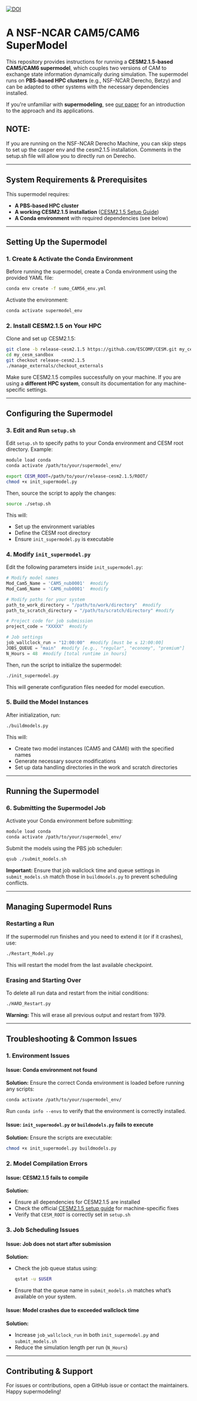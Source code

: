 [![DOI](https://zenodo.org/badge/699459300.svg)](https://zenodo.org/doi/10.5281/zenodo.12577788)


# A NSF-NCAR CAM5/CAM6 SuperModel  

This repository provides instructions for running a **CESM2.1.5-based CAM5/CAM6 supermodel**, which couples two versions of CAM to exchange state information dynamically during simulation. The supermodel runs on **PBS-based HPC clusters** (e.g., NSF-NCAR Derecho, Betzy) and can be adapted to other systems with the necessary dependencies installed.

If you're unfamiliar with **supermodeling**, see [our paper](https://journals.ametsoc.org/view/journals/bams/aop/BAMS-D-22-0070.1/BAMS-D-22-0070.1.xml) for an introduction to the approach and its applications.

## NOTE:
If you are running on the NSF-NCAR Derecho Machine, you can skip steps to set up the casper env and the cesm2.1.5 installation. Comments in the setup.sh file will allow you to directly run on Derecho. 

---

## **System Requirements & Prerequisites**  

This supermodel requires:  

- **A PBS-based HPC cluster**  
- **A working CESM2.1.5 installation** ([CESM2.1.5 Setup Guide](https://escomp.github.io/CESM/release-cesm2/))  
- **A Conda environment** with required dependencies (see below)  

---

## **Setting Up the Supermodel**  

### **1. Create & Activate the Conda Environment**  
Before running the supermodel, create a Conda environment using the provided YAML file:  

```bash
conda env create -f sumo_CAM56_env.yml
```

Activate the environment:  

```bash
conda activate supermodel_env
```

### **2. Install CESM2.1.5 on Your HPC**  

Clone and set up CESM2.1.5:  

```bash
git clone -b release-cesm2.1.5 https://github.com/ESCOMP/CESM.git my_cesm_sandbox
cd my_cesm_sandbox
git checkout release-cesm2.1.5
./manage_externals/checkout_externals
```

Make sure CESM2.1.5 compiles successfully on your machine. If you are using a **different HPC system**, consult its documentation for any machine-specific settings.

---

## **Configuring the Supermodel**  

### **3. Edit and Run `setup.sh`**  

Edit `setup.sh` to specify paths to your Conda environment and CESM root directory. Example:  

```bash
module load conda
conda activate /path/to/your/supermodel_env/

export CESM_ROOT=/path/to/your/release-cesm2.1.5/ROOT/
chmod +x init_supermodel.py
```

Then, source the script to apply the changes:  

```bash
source ./setup.sh
```

This will:  
- Set up the environment variables  
- Define the CESM root directory  
- Ensure `init_supermodel.py` is executable  

### **4. Modify `init_supermodel.py`**  

Edit the following parameters inside `init_supermodel.py`:  

```python
# Modify model names
Mod_Cam5_Name = 'CAM5_nub0001'  #modify
Mod_Cam6_Name = 'CAM6_nub0001'  #modify

# Modify paths for your system
path_to_work_directory = "/path/to/work/directory"  #modify
path_to_scratch_directory = "/path/to/scratch/directory" #modify

# Project code for job submission
project_code = "XXXXX"  #modify

# Job settings
job_wallclock_run = "12:00:00"  #modify [must be ≤ 12:00:00]
JOBS_QUEUE = "main"  #modify [e.g., "regular", "economy", "premium"]
N_Hours = 48  #modify [total runtime in hours]
```

Then, run the script to initialize the supermodel:  

```bash
./init_supermodel.py
```

This will generate configuration files needed for model execution.

### **5. Build the Model Instances**  

After initialization, run:  

```bash
./buildmodels.py
```

This will:  
- Create two model instances (CAM5 and CAM6) with the specified names  
- Generate necessary source modifications  
- Set up data handling directories in the work and scratch directories  

---

## **Running the Supermodel**  

### **6. Submitting the Supermodel Job**  

Activate your Conda environment before submitting:  

```bash
module load conda
conda activate /path/to/your/supermodel_env/
```

Submit the models using the PBS job scheduler:  

```bash
qsub ./submit_models.sh
```

**Important:** Ensure that job wallclock time and queue settings in `submit_models.sh` match those in `buildmodels.py` to prevent scheduling conflicts.

---

## **Managing Supermodel Runs**  

### **Restarting a Run**  

If the supermodel run finishes and you need to extend it (or if it crashes), use:  

```bash
./Restart_Model.py
```

This will restart the model from the last available checkpoint.

### **Erasing and Starting Over**  

To delete all run data and restart from the initial conditions:  

```bash
./HARD_Restart.py
```

**Warning:** This will erase all previous output and restart from 1979.

---

## **Troubleshooting & Common Issues**  

### **1. Environment Issues**  

#### **Issue: Conda environment not found**  
**Solution:** Ensure the correct Conda environment is loaded before running any scripts:  
```bash
conda activate /path/to/your/supermodel_env/
```
Run `conda info --envs` to verify that the environment is correctly installed.

#### **Issue: `init_supermodel.py` or `buildmodels.py` fails to execute**  
**Solution:** Ensure the scripts are executable:  
```bash
chmod +x init_supermodel.py buildmodels.py
```

### **2. Model Compilation Errors**  

#### **Issue: CESM2.1.5 fails to compile**  
**Solution:**  
- Ensure all dependencies for CESM2.1.5 are installed  
- Check the official [CESM2.1.5 setup guide](https://escomp.github.io/CESM/release-cesm2/) for machine-specific fixes  
- Verify that `CESM_ROOT` is correctly set in `setup.sh`  

### **3. Job Scheduling Issues**  

#### **Issue: Job does not start after submission**  
**Solution:**  
- Check the job queue status using:  
  ```bash
  qstat -u $USER
  ```
- Ensure that the queue name in `submit_models.sh` matches what’s available on your system.  

#### **Issue: Model crashes due to exceeded wallclock time**  
**Solution:**  
- Increase `job_wallclock_run` in both `init_supermodel.py` and `submit_models.sh`  
- Reduce the simulation length per run (`N_Hours`)  

---

## **Contributing & Support**  

For issues or contributions, open a GitHub issue or contact the maintainers. Happy supermodeling!
